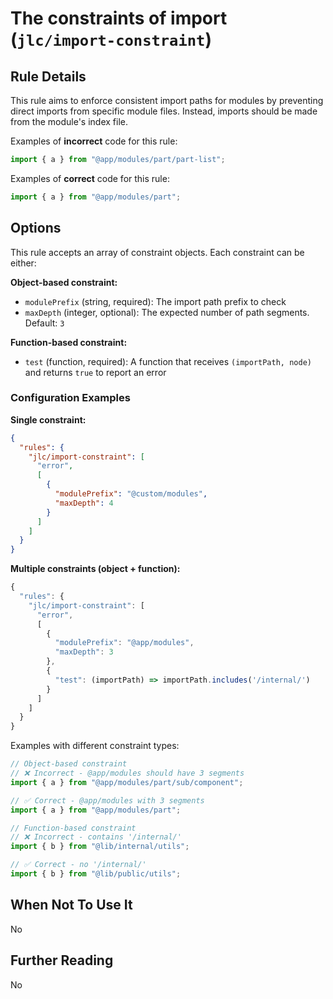 # The constraints of import (`jlc/import-constraint`)

<!-- end auto-generated rule header -->

## Rule Details

This rule aims to enforce consistent import paths for modules by preventing direct imports from specific module files. Instead, imports should be made from the module's index file.

Examples of **incorrect** code for this rule:

```js
import { a } from "@app/modules/part/part-list";
```

Examples of **correct** code for this rule:

```js
import { a } from "@app/modules/part";
```

## Options

This rule accepts an array of constraint objects. Each constraint can be either:

**Object-based constraint:**
- `modulePrefix` (string, required): The import path prefix to check
- `maxDepth` (integer, optional): The expected number of path segments. Default: `3`

**Function-based constraint:**
- `test` (function, required): A function that receives `(importPath, node)` and returns `true` to report an error

### Configuration Examples

**Single constraint:**

```json
{
  "rules": {
    "jlc/import-constraint": [
      "error",
      [
        {
          "modulePrefix": "@custom/modules",
          "maxDepth": 4
        }
      ]
    ]
  }
}
```

**Multiple constraints (object + function):**

```js
{
  "rules": {
    "jlc/import-constraint": [
      "error",
      [
        {
          "modulePrefix": "@app/modules",
          "maxDepth": 3
        },
        {
          "test": (importPath) => importPath.includes('/internal/')
        }
      ]
    ]
  }
}
```

Examples with different constraint types:

```js
// Object-based constraint
// ❌ Incorrect - @app/modules should have 3 segments
import { a } from "@app/modules/part/sub/component";

// ✅ Correct - @app/modules with 3 segments
import { a } from "@app/modules/part";

// Function-based constraint
// ❌ Incorrect - contains '/internal/'
import { b } from "@lib/internal/utils";

// ✅ Correct - no '/internal/'
import { b } from "@lib/public/utils";
```

## When Not To Use It

No

## Further Reading

No
